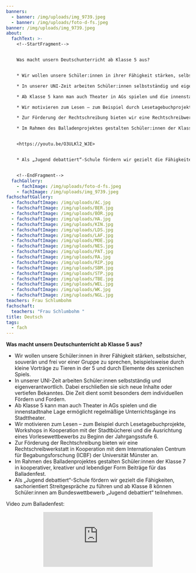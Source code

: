 ```yaml
---
banners:
  - banner: /img/uploads/img_9739.jpeg
  - banner: /img/uploads/foto-d-fs.jpeg
banner: /img/uploads/img_9739.jpeg
about:
  fachText: >-
    <!--StartFragment-->


    Was macht unsern Deutschunterricht ab Klasse 5 aus? 


    * Wir wollen unsere Schüler:innen in ihrer Fähigkeit stärken, selbstsicher, souverän und frei vor einer Gruppe zu sprechen, beispielsweise durch kleine Vorträge zu Tieren in der 5 und durch Elemente des szenischen Spiels.   

    * In unserer UNI-Zeit arbeiten Schüler:innen selbstständig und eigenverantwortlich. Dabei erschließen sie sich neue Inhalte oder vertiefen Bekanntes. Die Zeit dient somit besonders dem individuellen Fördern und Fordern. 

    * Ab Klasse 5 kann man auch Theater in AGs spielen und die innenstadtnahe Lage ermöglicht regelmäßige Unterrichtsgänge ins Stadttheater. 

    * Wir motivieren zum Lesen – zum Beispiel durch Lesetagebuchprojekte, Workshops in Kooperation mit der Stadtbücherei und die Ausrichtung eines Vorlesewettbewerbs zu Beginn der Jahrgangsstufe 6.   

    * Zur Förderung der Rechtschreibung bieten wir eine Rechtschreibwerkstatt in Kooperation mit dem Internationalen Centrum für Begabungsforschung (ICBF) der Universität Münster an.   

    * Im Rahmen des Balladenprojektes gestalten Schüler:innen der Klasse 7 in kooperativer, kreativer und lebendiger Form Beiträge für das Balladenfest. Das kann zum Beispiel so aussehen: 


    <https://youtu.be/O3ULKl2_WJE> 


    * Als „Jugend debattiert“-Schule fördern wir gezielt die Fähigkeiten, sachorientiert Streitgespräche zu führen und ab Klasse 8 können Schüler:innen am Bundeswettbewerb „Jugend debattiert“ teilnehmen.  


    <!--EndFragment-->
  fachGallery:
    - fachImage: /img/uploads/foto-d-fs.jpeg
    - fachImage: /img/uploads/img_9739.jpeg
fachschaftGallery:
  - fachschaftImage: /img/uploads/AC.jpg
  - fachschaftImage: /img/uploads/BER.jpg
  - fachschaftImage: /img/uploads/BÖR.jpg
  - fachschaftImage: /img/uploads/HA.jpg
  - fachschaftImage: /img/uploads/KIN.jpg
  - fachschaftImage: /img/uploads/LDS.jpg
  - fachschaftImage: /img/uploads/LAF.jpg
  - fachschaftImage: /img/uploads/MOE.jpg
  - fachschaftImage: /img/uploads/NES.jpg
  - fachschaftImage: /img/uploads/PAT.jpg
  - fachschaftImage: /img/uploads/RA.jpg
  - fachschaftImage: /img/uploads/RIP.jpg
  - fachschaftImage: /img/uploads/SBM.jpg
  - fachschaftImage: /img/uploads/STP.jpg
  - fachschaftImage: /img/uploads/TBE.jpg
  - fachschaftImage: /img/uploads/WEL.jpg
  - fachschaftImage: /img/uploads/WK.jpg
  - fachschaftImage: /img/uploads/NGL.jpg
teachers: Frau Schlumbohm
fachschaft:
  teachers: "Frau Schlumbohm "
title: Deutsch
tags:
  - fach
---
```

**Was macht unsern Deutschunterricht ab Klasse 5 aus?** 

* Wir wollen unsere Schüler:innen in ihrer Fähigkeit stärken, selbstsicher, souverän und frei vor einer Gruppe zu sprechen, beispielsweise durch kleine Vorträge zu Tieren in der 5 und durch Elemente des szenischen Spiels.   
* In unserer UNI-Zeit arbeiten Schüler:innen selbstständig und eigenverantwortlich. Dabei erschließen sie sich neue Inhalte oder vertiefen Bekanntes. Die Zeit dient somit besonders dem individuellen Fördern und Fordern. 
* Ab Klasse 5 kann man auch Theater in AGs spielen und die innenstadtnahe Lage ermöglicht regelmäßige Unterrichtsgänge ins Stadttheater. 
* Wir motivieren zum Lesen – zum Beispiel durch Lesetagebuchprojekte, Workshops in Kooperation mit der Stadtbücherei und die Ausrichtung eines Vorlesewettbewerbs zu Beginn der Jahrgangsstufe 6.   
* Zur Förderung der Rechtschreibung bieten wir eine Rechtschreibwerkstatt in Kooperation mit dem Internationalen Centrum für Begabungsforschung (ICBF) der Universität Münster an.   
* Im Rahmen des Balladenprojektes gestalten Schüler:innen der Klasse 7 in kooperativer, kreativer und lebendiger Form Beiträge für das Balladenfest.
* Als „Jugend debattiert“-Schule fördern wir gezielt die Fähigkeiten, sachorientiert Streitgespräche zu führen und ab Klasse 8 können Schüler:innen am Bundeswettbewerb „Jugend debattiert“ teilnehmen.  



Video zum Balladenfest:

<center><iframe class="youtube component" src="https://www.youtube.com/embed/O3ULKl2_WJE?si=fwYUPNAgq_2mM5Ht" title="YouTube video player" frameborder="0" allow="accelerometer; autoplay; clipboard-write; encrypted-media; gyroscope; picture-in-picture; web-share" allowfullscreen></iframe></center>